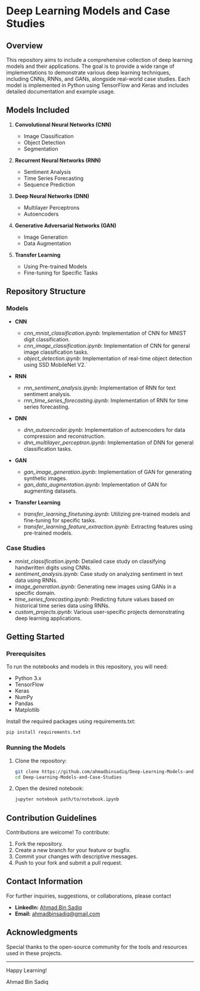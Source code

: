 # Deep Learning Models and Case Studies

## Overview
This repository aims to include a comprehensive collection of deep learning models and their applications. The goal is to provide a wide range of implementations to demonstrate various deep learning techniques, including CNNs, RNNs, and GANs, alongside real-world case studies. Each model is implemented in Python using TensorFlow and Keras and includes detailed documentation and example usage.

## Models Included
1. **Convolutional Neural Networks (CNN)**
   - Image Classification
   - Object Detection
   - Segmentation

2. **Recurrent Neural Networks (RNN)**
   - Sentiment Analysis
   - Time Series Forecasting
   - Sequence Prediction

3. **Deep Neural Networks (DNN)**
   - Multilayer Perceptrons
   - Autoencoders

4. **Generative Adversarial Networks (GAN)**
   - Image Generation
   - Data Augmentation

5. **Transfer Learning**
   - Using Pre-trained Models
   - Fine-tuning for Specific Tasks

## Repository Structure

### Models
- **CNN**
  - *cnn_mnist_classification.ipynb*: Implementation of CNN for MNIST digit classification.
  - *cnn_image_classification.ipynb*: Implementation of CNN for general image classification tasks.
  - *object_detection.ipynb*: Implementation of real-time object detection using SSD MobileNet V2.`
  
- **RNN**
  - *rnn_sentiment_analysis.ipynb*: Implementation of RNN for text sentiment analysis.
  - *rnn_time_series_forecasting.ipynb*: Implementation of RNN for time series forecasting.

- **DNN**
  - *dnn_autoencoder.ipynb*: Implementation of autoencoders for data compression and reconstruction.
  - *dnn_multilayer_perceptron.ipynb*: Implementation of DNN for general classification tasks.

- **GAN**
  - *gan_image_generation.ipynb*: Implementation of GAN for generating synthetic images.
  - *gan_data_augmentation.ipynb*: Implementation of GAN for augmenting datasets.

- **Transfer Learning**
  - *transfer_learning_finetuning.ipynb*: Utilizing pre-trained models and fine-tuning for specific tasks.
  - *transfer_learning_feature_extraction.ipynb*: Extracting features using pre-trained models.

### Case Studies
- *mnist_classification.ipynb*: Detailed case study on classifying handwritten digits using CNNs.
- *sentiment_analysis.ipynb*: Case study on analyzing sentiment in text data using RNNs.
- *image_generation.ipynb*: Generating new images using GANs in a specific domain.
- *time_series_forecasting.ipynb*: Predicting future values based on historical time series data using RNNs.
- *custom_projects.ipynb*: Various user-specific projects demonstrating deep learning applications.

## Getting Started

### Prerequisites
To run the notebooks and models in this repository, you will need:
- Python 3.x
- TensorFlow
- Keras
- NumPy
- Pandas
- Matplotlib

Install the required packages using requirements.txt:
```bash
pip install requirements.txt
```

### Running the Models
1. Clone the repository:
    ```bash
    git clone https://github.com/ahmadbinsadiq/Deep-Learning-Models-and-Case-Studies.git
    cd Deep-Learning-Models-and-Case-Studies
    ```

2. Open the desired notebook:
    ```bash
    jupyter notebook path/to/notebook.ipynb
    ```

## Contribution Guidelines
Contributions are welcome! To contribute:
1. Fork the repository.
2. Create a new branch for your feature or bugfix.
3. Commit your changes with descriptive messages.
4. Push to your fork and submit a pull request.

## Contact Information

For further inquiries, suggestions, or collaborations, please contact 

* **LinkedIn:** [Ahmad Bin Sadiq](https://www.linkedin.com/in/ahmad-bin-sadiq/)
* **Email:** ahmadbinsadiq@gmail.com

## Acknowledgments
Special thanks to the open-source community for the tools and resources used in these projects. 

---

Happy Learning!

Ahmad Bin Sadiq
